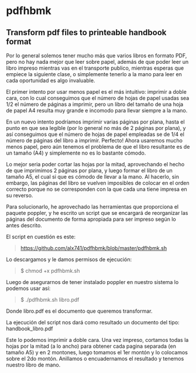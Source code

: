 # pdfhbmk
## Transform pdf files to printeable handbook format



Por lo general solemos tener mucho más que varios libros en formato PDF, pero no hay nada mejor que leer sobre papel, además de que poder leer un libro impreso mientras vas en el transporte publico, mientras esperas que empiece la siguiente clase, o simplemente tenerlo a la mano para leer en cada oportunidad es algo invaluable.

El primer intento por usar menos papel es el más intuitivo: imprimir a doble cara, con lo cual conseguimos que el número de hojas de papel usadas sea 1/2 el número de páginas a imprimir, pero un libro del tamaño de una hoja de papel A4 resulta muy grande e incomodo para llevar siempre a la mano.

En un nuevo intento podríamos imprimir varias páginas por plana, hasta el punto en que sea legible (por lo general no más de 2 páginas por plana), y así conseguimos que el número de hojas de papel empleadas se de 1/4 el número de páginas del libro a imprimir. Perfecto! Ahora usaremos mucho menos papel, pero aún tenemos el problema de que el libro resultante es de un tamaño (A4) y simplemente no es lo bastante cómodo.

Lo mejor seria poder cortar las hojas por la mitad, aprovechando el hecho de que imprimimos 2 páginas por plana, y luego formar el libro de un tamaño A5, el cual si que es cómodo de llevar a la mano. Al hacerlo, sin embargo, las páginas del libro se vuelven imposibles de colocar en el orden correcto porque no se corresponden con la que cada una tiene impresa en su reverso.

Para solucionarlo, he aprovechado las herramientas que proporciona el paquete poppler, y he escrito un script que se encargará de reorganizar las páginas del documento de forma apropiada para ser impreso según lo antes descrito.

El script en cuestión es este:

> https://github.com/alx741/pdfhbmk/blob/master/pdfhbmk.sh

Lo descargamos y le damos permisos de ejecución:

> $ chmod +x pdfhbmk.sh

Luego de asegurarnos de tener instalado poppler en nuestro sistema lo podemos usar así:

> $ ./pdfhbmk.sh libro.pdf

Donde libro.pdf es el documento que queremos transformar.

La ejecución del script nos dará como resultado un documento del tipo: handbook_libro.pdf

Este lo podemos imprimir a doble cara. Una vez impreso, cortamos todas la hojas por la mitad (a lo ancho) para obtener cada pagina separada (en tamaño A5) y en 2 montones, luego tomamos el 1er montón y lo colocamos sobre el 2do montón. Anillamos o encuadernamos el resultado y tenemos nuestro libro de mano.


